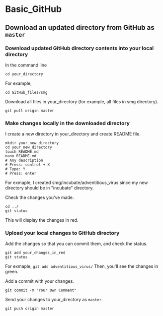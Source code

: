 # Basic_GitHub

## Download an updated directory from GitHub as `master`
### Download updated GitHub directory contents into your local directory
In the command line
```
cd your_directory
```
For example,
```
cd GitHub_files/smg
```
Download all files in your_directory (for example, all files in smg directory).
```
git pull origin master
```

### Make changes locally in the downloaded directory

I create a new directory in your_directory and create README file.
```
mkdir your_new_directory
cd your_new_directory
touch README.md
nano README.md
# Any description
# Press: control + X
# Type: Y
# Press: enter
```
For exmaple, I created smg/incubate/adventitious_virus since my new directory should be in "incubate" directory.


Check the changes you've made.
```
cd ../
git status
```
This will display the changes in red.

### Upload your local changes to GitHub directory
Add the changes so that you can commit them, and check the status.
```
git add your_changes_in_red
git status
```
For exmaple, `git add adventitious_virus/`
Then, you'll see the changes in green.

Add a commit with your changes.
```
git commit -m "Your Own Comment"
```

Send your changes to your_directory as `master`.
```
git push origin master
```


